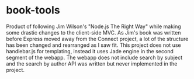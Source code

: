 book-tools
==========

Product of following Jim Wilson's "Node.js The Right Way" while making some drastic changes to the client-side MVC.
As Jim's book was written before Express moved away from the Connect project, a lot of the structure has been changed and rearranged as I saw fit. This project does not use handlebar.js for templating, instead it uses Jade engine in the second segment of the webapp. The webapp does not include search by subject and the search by author API was written but never implemented in the project.

